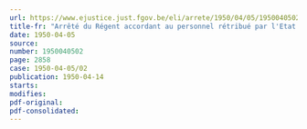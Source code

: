 ```yaml
---
url: https://www.ejustice.just.fgov.be/eli/arrete/1950/04/05/1950040502/justel
title-fr: "Arrêté du Régent accordant au personnel rétribué par l'Etat un pécule de vacances pour l'année 1949"
date: 1950-04-05
source:
number: 1950040502
page: 2858
case: 1950-04-05/02
publication: 1950-04-14
starts:
modifies:
pdf-original:
pdf-consolidated:
---
```


